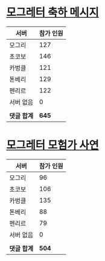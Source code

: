 # [모그레터 축하 메시지](./Event250701_v7_2_10th_moogleletter0.md)

|서버|참가 인원|
|-|-|
|모그리|127|
|초코보|146|
|카벙클|121|
|톤베리|129|
|펜리르|122|
|서버 없음|0|
|||
|**댓글 합계**|**645**|


# [모그레터 모험가 사연](./Event250701_v7_2_10th_moogleletter1.md)

|서버|참가 인원|
|-|-|
|모그리|96|
|초코보|106|
|카벙클|135|
|톤베리|88|
|펜리르|79|
|서버 없음|0|
|||
|**댓글 합계**|**504**|


